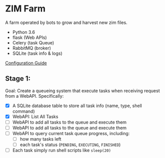 # ZIM Farm
A farm operated by bots to grow and harvest new zim files.

- Python 3.6
- flask (Web APIs)
- Celery (task Queue)
- RabbitMQ (broker)
- SQLite (task info & logs)

[Configuration Guide](https://github.com/kiwix/zimfarm/wiki/Configuration-Guide)

## Stage 1:

Goal: Create a queueing system that execute tasks when receiving request from a WebAPI. Specifically:

- [x] A SQLite database table to store all task info (name, type, shell command)
- [x] WebAPI: List All Tasks
- [ ] WebAPI to add all tasks to the queue and execute them
- [ ] WebAPI to add all tasks to the queue and execute them
- [ ] WebAPI to query current task queue progress, including:
  - [ ] how many tasks left
  - [ ] each task's status (`PENDING`, `EXECUTING`, `FINISHED`)
- [ ] Each task simply run shell scripts like `sleep(20)`